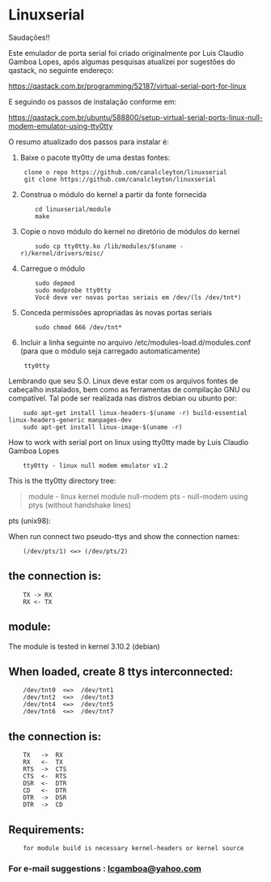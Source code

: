 # Linuxserial

Saudações!!

Este emulador de porta serial foi criado originalmente por Luis Claudio Gamboa Lopes,
após algumas pesquisas atualizei por sugestões do qastack, no seguinte endereço:

https://qastack.com.br/programming/52187/virtual-serial-port-for-linux

E seguindo os passos de instalação conforme em:

https://qastack.com.br/ubuntu/588800/setup-virtual-serial-ports-linux-null-modem-emulator-using-tty0tty

O resumo atualizado dos passos para instalar é:

1. Baixe o pacote tty0tty de uma destas fontes:

        clone o repo https://github.com/canalcleyton/linuxserial       
        git clone https://github.com/canalcleyton/linuxserial


2. Construa o módulo do kernel a partir da fonte fornecida

	```
        cd linuxserial/module      
        make
	``` 
       
3. Copie o novo módulo do kernel no diretório de módulos do kernel

	```
        sudo cp tty0tty.ko /lib/modules/$(uname -r)/kernel/drivers/misc/
	```
        
4. Carregue o módulo

	```
        sudo depmod
        sudo modprobe tty0tty
        Você deve ver novas portas seriais em /dev/(ls /dev/tnt*)
	```
	        
5. Conceda permissões apropriadas às novas portas seriais

	```
        sudo chmod 666 /dev/tnt*
	```

6. Incluir a linha seguinte no arquivo /etc/modules-load.d/modules.conf (para que o módulo seja carregado automaticamente)

        tty0tty

Lembrando que seu S.O. Linux deve estar com os arquivos fontes de cabeçalho instalados, bem como as ferramentas
de compilação GNU ou compatível. Tal pode ser realizada nas distros debian ou ubunto por:

        sudo apt-get install linux-headers-$(uname -r) build-essential linux-headers-generic manpages-dev
        sudo apt-get install linux-image-$(uname -r)
 	
How to work with serial port on linux using tty0tty made by Luis Claudio Gamboa Lopes


        tty0tty - linux null modem emulator v1.2 


This is the tty0tty directory tree:

  > module         - linux kernel module null-modem
  > pts		 - null-modem using ptys (without handshake lines)


pts (unix98): 

When run connect two pseudo-ttys and show the connection names:

        (/dev/pts/1) <=> (/dev/pts/2) 

## the connection is:
  
        TX -> RX
        RX <- TX

## module:

The module is tested in kernel 3.10.2 (debian) 

## When loaded, create 8 ttys interconnected:

        /dev/tnt0  <=>  /dev/tnt1 
        /dev/tnt2  <=>  /dev/tnt3 
        /dev/tnt4  <=>  /dev/tnt5 
        /dev/tnt6  <=>  /dev/tnt7 

## the connection is:
  
        TX   ->  RX
        RX   <-  TX
        RTS  ->  CTS
        CTS  <-  RTS
        DSR  <-  DTR
        CD   <-  DTR
        DTR  ->  DSR
        DTR  ->  CD
  

## Requirements:

        for module build is necessary kernel-headers or kernel source

### For e-mail suggestions :  lcgamboa@yahoo.com
